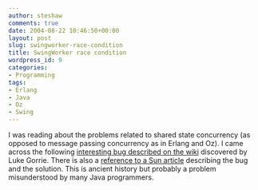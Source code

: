 ```yaml
---
author: steshaw
comments: true
date: 2004-08-22 10:46:50+00:00
layout: post
slug: swingworker-race-condition
title: SwingWorker race condition
wordpress_id: 9
categories:
- Programming
tags:
- Erlang
- Java
- Oz
- Swing
---
```


I was reading about the problems related to shared state concurrency (as opposed to message passing concurrency as in Erlang and Oz). I came across the following [interesting bug described on the wiki](http://c2.com/cgi/wiki?SwingWorkerRaceCondition) discovered by Luke Gorrie. There is also a [reference to a Sun article](http://java.sun.com/products/jfc/tsc/articles/threads/update.html) describing the bug and the solution. This is ancient history but probably a problem misunderstood by many Java programmers.
